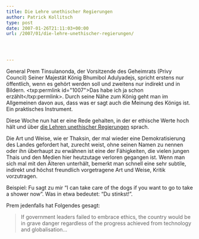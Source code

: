 ```yaml
---
title: Die Lehre unethischer Regierungen
author: Patrick Kollitsch
type: post
date: 2007-01-26T21:11:03+00:00
url: /2007/01/die-lehre-unethischer-regierungen/




---
```

General Prem Tinsulanonda, der Vorsitzende des Geheimrats (Privy Council) Seiner Majest&auml;t K&ouml;nig Bhumibol Adulyadejs, spricht erstens nur &ouml;ffentlich, wenn es geh&ouml;rt werden soll und zweitens nur indirekt und in Bildern. <txp:permlink id="1007">Das habe ich ja schon erz&auml;hlt</txp:permlink>. Durch seine N&auml;he zum K&ouml;nig geht man im Allgemeinen davon aus, dass was er sagt auch die Meinung des K&ouml;nigs ist. Ein praktisches Instrument.

Diese Woche nun hat er eine Rede gehalten, in der er ethische Werte hoch h&auml;lt und &uuml;ber [die Lehren unethischer Regierungen][1] sprach. 

Die Art und Weise, wie er Thaksin, der mal wieder eine Demokratisierung des Landes gefordert hat, zurecht weist, ohne seinen Namen zu nennen oder ihn &uuml;berhaupt zu erw&auml;hnen ist eine der F&auml;higkeiten, die vielen jungen Thais und den Medien hier heutzutage verloren gegangen ist. Wenn man sich mal mit den &Auml;lteren unterh&auml;lt, bemerkt man schnell eine sehr subtile, indirekt und h&ouml;chst freundlich vorgetragene Art und Weise, Kritik vorzutragen.

Beispiel: Fu sagt zu mir &#8220;I can take care of the dogs if you want to go to take a shower now&#8221;. Was in etwa bedeutet: &#8220;Du stinkst!&#8221;.

Prem jedenfalls hat Folgendes gesagt:

> If government leaders failed to embrace ethics, the country would be in grave danger regardless of the progress achieved from technology and globalisation&#8230;

 [1]: http://www.nationmultimedia.com/breakingnews/read.php?newsid=30025244